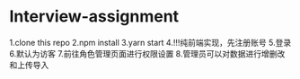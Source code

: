 # Interview-assignment

1.clone this repo
2.npm install
3.yarn start
4.!!!纯前端实现，先注册账号
5.登录
6.默认为访客
7.前往角色管理页面进行权限设置
8.管理员可以对数据进行增删改和上传导入
